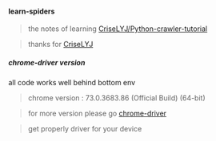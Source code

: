 #### learn-spiders

> the notes of learning [CriseLYJ/Python-crawler-tutorial](https://github.com/CriseLYJ/Python-crawler-tutorial-starts-from-zero)

> thanks for  [CriseLYJ](https://github.com/CriseLYJ)

##### chrome-driver version
all code works well behind bottom env

> chrome version : 73.0.3683.86 (Official Build) (64-bit)

> for more version please go [chrome-driver](https://sites.google.com/a/chromium.org/chromedriver/home) 

> get properly driver for your device

